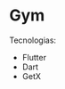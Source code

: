 <h1>Gym</h1>

<span>Tecnologias: </span>

<ul>
  <li>Flutter</li>
  <li>Dart</li>
  <li>GetX</li> 
</ul>
